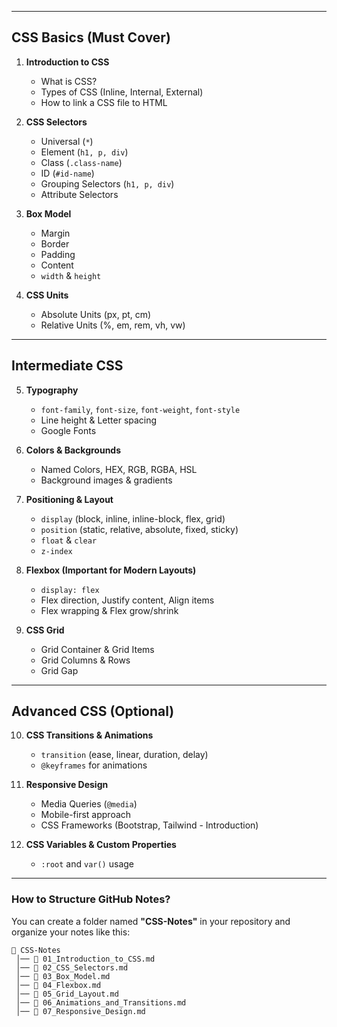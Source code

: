
---

## **CSS Basics (Must Cover)**
1. **Introduction to CSS**  
   - What is CSS?  
   - Types of CSS (Inline, Internal, External)  
   - How to link a CSS file to HTML  

2. **CSS Selectors**  
   - Universal (`*`)  
   - Element (`h1, p, div`)  
   - Class (`.class-name`)  
   - ID (`#id-name`)  
   - Grouping Selectors (`h1, p, div`)  
   - Attribute Selectors  

3. **Box Model**  
   - Margin  
   - Border  
   - Padding  
   - Content  
   - `width` & `height`  

4. **CSS Units**  
   - Absolute Units (px, pt, cm)  
   - Relative Units (%, em, rem, vh, vw)  

---

## **Intermediate CSS**
5. **Typography**  
   - `font-family`, `font-size`, `font-weight`, `font-style`  
   - Line height & Letter spacing  
   - Google Fonts  

6. **Colors & Backgrounds**  
   - Named Colors, HEX, RGB, RGBA, HSL  
   - Background images & gradients  

7. **Positioning & Layout**  
   - `display` (block, inline, inline-block, flex, grid)  
   - `position` (static, relative, absolute, fixed, sticky)  
   - `float` & `clear`  
   - `z-index`  

8. **Flexbox (Important for Modern Layouts)**  
   - `display: flex`  
   - Flex direction, Justify content, Align items  
   - Flex wrapping & Flex grow/shrink  

9. **CSS Grid**  
   - Grid Container & Grid Items  
   - Grid Columns & Rows  
   - Grid Gap  

---

## **Advanced CSS (Optional)**
10. **CSS Transitions & Animations**  
    - `transition` (ease, linear, duration, delay)  
    - `@keyframes` for animations  

11. **Responsive Design**  
    - Media Queries (`@media`)  
    - Mobile-first approach  
    - CSS Frameworks (Bootstrap, Tailwind - Introduction)  

12. **CSS Variables & Custom Properties**  
    - `:root` and `var()` usage  

---

### **How to Structure GitHub Notes?**
You can create a folder named **"CSS-Notes"** in your repository and organize your notes like this:  

```
📁 CSS-Notes  
 │── 📄 01_Introduction_to_CSS.md  
 │── 📄 02_CSS_Selectors.md  
 │── 📄 03_Box_Model.md  
 │── 📄 04_Flexbox.md  
 │── 📄 05_Grid_Layout.md  
 │── 📄 06_Animations_and_Transitions.md  
 │── 📄 07_Responsive_Design.md  
 ```


